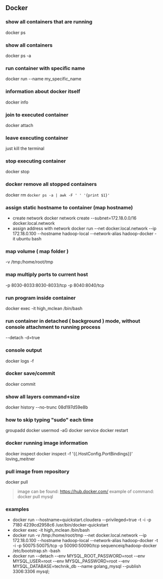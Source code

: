 ## Docker

### show all containers that are running
docker ps

### show all containers
docker ps -a

### run container with specific name
docker run --name my_specific_name <name of image>

### information about docker itself
docker info

### join to executed container 
docker attach <CONTAINER ID>

### leave executing container
just kill the terminal

### stop executing container
docker stop <CONTAINER ID>

### docker remove all stopped containers
docker rm `docker ps -a | awk -F ' ' '{print $1}'`

### assign static hostname to container (map hostname)
* create network
docker network create --subnet=172.18.0.0/16 docker.local.network
* assign address with network
docker run --net docker.local.network --ip 172.18.0.100 --hostname hadoop-local --network-alias hadoop-docker -it ubuntu bash

### map volume ( map folder )
-v /tmp:/home/root/tmp 

### map multiply ports to current host
-p 8030-8033:8030-8033/tcp  -p 8040:8040/tcp

### run program inside container
docker exec -it high_mclean /bin/bash

### run container in detached ( background ) mode, without console attachment to running process
--detach
-d=true

### console output
docker logs -f <CONTAINER ID>

### docker save/commit
docker commit <CONTAINER ID> <new image name>

### show all layers command+size
docker history --no-trunc 08d197d59e8b

### how to skip typing "sudo" each time
groupadd docker
usermod -aG docker <username>
service docker restart

### docker running image information
docker inspect 
docker inspect -f '{{.HostConfig.PortBindings}}' loving_meitner 

### pull image from repository 
docker pull <image name>
> image can be found: https://hub.docker.com/
> example of command: docker pull mysql

### examples
* docker run --hostname=quickstart.cloudera --privileged=true -t -i -p 7180 4239cd2958c6 /usr/bin/docker-quickstart
* docker exec -it high_mclean /bin/bash
* docker run -v /tmp:/home/root/tmp --net docker.local.network --ip 172.18.0.100 --hostname hadoop-local --network-alias hadoop-docker -t -i  -p  50075:50075/tcp  -p 50090:50090/tcp sequenceiq/hadoop-docker /etc/bootstrap.sh -bash
* docker run --detach --env MYSQL_ROOT_PASSWORD=root --env MYSQL_USER=root --env MYSQL_PASSWORD=root --env MYSQL_DATABASE=technik_db --name golang_mysql --publish 3306:3306 mysql;


